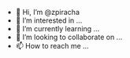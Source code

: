 - 👋 Hi, I’m @zpiracha
- 👀 I’m interested in ...
- 🌱 I’m currently learning ...
- 💞️ I’m looking to collaborate on ...
- 📫 How to reach me ...

<!---
zpiracha/zpiracha is a ✨ special ✨ repository because its `README.md` (this file) appears on your GitHub profile.
You can click the Preview link to take a look at your changes.
--->

